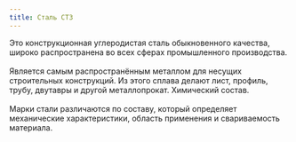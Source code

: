 ```yaml
---
title: Сталь СТЗ
---
```


Это конструкционная углеродистая сталь обыкновенного качества, широко распространена во всех сферах промышленного производства.
\
\
Является самым распространённым металлом для несущих строительных конструкций. Из этого сплава делают лист, профиль, трубу, двутавры и другой металлопрокат. Химический состав.
\
\
Марки стали различаются по составу, который определяет механические характеристики, область применения и свариваемость материала.
